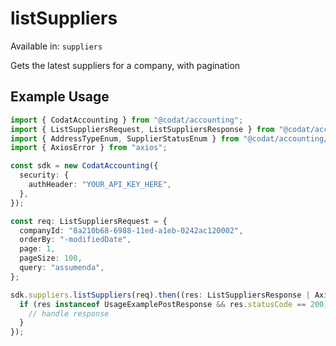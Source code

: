 # listSuppliers
Available in: `suppliers`

Gets the latest suppliers for a company, with pagination

## Example Usage
```typescript
import { CodatAccounting } from "@codat/accounting";
import { ListSuppliersRequest, ListSuppliersResponse } from "@codat/accounting/dist/sdk/models/operations";
import { AddressTypeEnum, SupplierStatusEnum } from "@codat/accounting/dist/sdk/models/shared";
import { AxiosError } from "axios";

const sdk = new CodatAccounting({
  security: {
    authHeader: "YOUR_API_KEY_HERE",
  },
});

const req: ListSuppliersRequest = {
  companyId: "8a210b68-6988-11ed-a1eb-0242ac120002",
  orderBy: "-modifiedDate",
  page: 1,
  pageSize: 100,
  query: "assumenda",
};

sdk.suppliers.listSuppliers(req).then((res: ListSuppliersResponse | AxiosError) => {
  if (res instanceof UsageExamplePostResponse && res.statusCode == 200) {
    // handle response
  }
});
```